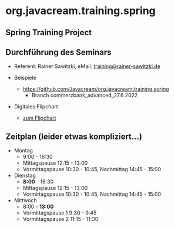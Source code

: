 # org.javacream.training.spring

## Spring Training Project


## Durchführung des Seminars

* Referent: Rainer Sawitzki, eMail: training@rainer-sawitzki.de

* Beispiele
  * https://github.com/Javacream/org.javacream.training.spring
    *  Branch commerzbank_advanced_27.6.2022
* Digitales Flipchart
  * [zum Flipchart](https://docs.google.com/presentation/d/1vo2vaTKsOvi3dF8W4EbnZOgOlJ59eg4RQR7WMhmKgOY/edit?usp=sharing)

## Zeitplan (leider etwas kompliziert...)

* Montag
  * 9:00 - 16:30 
  * Mittagspause 12:15 - 13:00
  * Vormittagspause 10:30 - 10:45, Nachmittag 14:45 - 15:00
* Dienstag
  * **8:00** - 16:30
  * Mittagspause 12:15 - 13:00
  * Vormittagspause 10:30 - 10:45, Nachmittag 14:45 - 15:00
* Mittwoch
  * 8:00 - **13:00**
  * Vormittagspause 1 9:30 - 9:45
  * Vormittagspause 2 11:15 - 11:30
  
